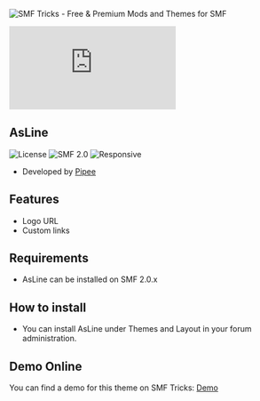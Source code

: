 ![SMF Tricks - Free & Premium Mods and Themes for SMF](https://smftricks.com/logos/logo.png)

![Theme Preview](https://custom.simplemachines.org/index.php?action=download;theme=2739;attach=226738;image)
 
## AsLine
![License](https://img.shields.io/badge/License-MPL2.0-a05a3f?style=flat-square) ![SMF 2.0](https://img.shields.io/badge/SMF-2.0-996ee1?style=flat-square) ![Responsive](https://img.shields.io/badge/Responsive-No-6e97e1?style=flat-square)

* Developed by [Pipee](https://github.com/FelipeVa)

## Features
- Logo URL
- Custom links

## Requirements
* AsLine can be installed on SMF 2.0.x

## How to install
* You can install AsLine under Themes and Layout in your forum administration.

## Demo Online
You can find a demo for this theme on SMF Tricks: [Demo](http://demo.smftricks.com/index.php?theme=40)
